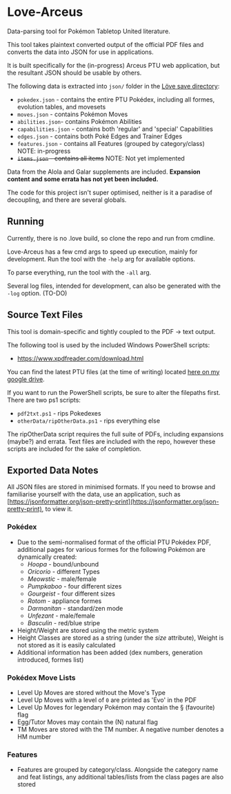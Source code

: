 # Love-Arceus
Data-parsing tool for Pokémon Tabletop United literature.

This tool takes plaintext converted output of the official PDF files and converts the data into JSON for use in applications.

It is built specifically for the (in-progress) Arceus PTU web application, but the resultant JSON should be usable by others.

The following data is extracted into `json/` folder in the [Löve save directory]([https://love2d.org/wiki/love.filesystem](https://love2d.org/wiki/love.filesystem)):
- `pokedex.json` - contains the entire PTU Pokédex, including all formes, evolution tables, and movesets
- `moves.json` - contains Pokémon Moves
- `abilities.json`- contains Pokémon Abilities
- `capabilities.json` - contains both 'regular' and 'special' Capabilities
- `edges.json` - contains both Poké Edges and Trainer Edges
- `features.json` - contains all Features (grouped by category/class) NOTE: in-progress
- ~~`items.json` - contains all items~~ NOTE: Not yet implemented

Data from the Alola and Galar supplements are included.
**Expansion content and some errata has not yet been included.**

The code for this project isn't super optimised, neither is it a paradise of decoupling, and there are several globals.

## Running
Currently, there is no .love build, so clone the repo and run from cmdline. 

Love-Arceus has a few cmd args to speed up execution, mainly for development. Run the tool with the `-help` arg for available options.

To parse everything, run the tool with the `-all` arg.

Several log files, intended for development, can also be generated with the `-log` option. (TO-DO)

## Source Text Files
This tool is domain-specific and tightly coupled to the PDF -> text output.

The following tool is used by the included Windows PowerShell scripts:

- https://www.xpdfreader.com/download.html

You can find the latest PTU files (at the time of writing) located [here on my google drive](https://drive.google.com/file/d/1vbaVqzbzbc63CnMOe30r1E1qxc9yf7pJ/view?usp=sharing).

If you want to run the PowerShell scripts, be sure to alter the filepaths first. There are two ps1 scripts:

- `pdf2txt.ps1` - rips Pokedexes
- `otherData/ripOtherData.ps1` - rips everything else

The ripOtherData script requires the full suite of PDFs, including expansions (maybe?) and errata. Text files are included with the repo, however these scripts are included for the sake of completion.

## Exported Data Notes
All JSON files are stored in minimised formats. If you need to browse and familiarise yourself with the data, use an application, such as [https://jsonformatter.org/json-pretty-print](https://jsonformatter.org/json-pretty-print), to view it.

### Pokédex
- Due to the semi-normalised format of the official PTU Pokédex PDF, additional pages for various formes for the following Pokémon are dynamically created:
	* *Hoopa* - bound/unbound
	* *Oricorio* - different Types
	* *Meowstic* - male/female
	* *Pumpkaboo* - four different sizes
	* *Gourgeist*  - four different sizes
	* *Rotom* - appliance formes
	* *Darmanitan* - standard/zen mode
	* *Unfezant* - male/female
	* *Basculin* - red/blue stripe
- Height/Weight are stored using the metric system
- Height Classes are stored as a string (under the *size* attribute), Weight is not stored as it is easily calculated
- Additional information has been added (dex numbers, generation introduced, formes list)

### Pokédex Move Lists
- Level Up Moves are stored without the Move's Type
- Level Up Moves with a level of `0` are printed as 'Evo' in the PDF
- Level Up Moves for legendary Pokémon may contain the § (favourite) flag
- Egg/Tutor Moves may contain the (N) natural flag
- TM Moves are stored with the TM number. A negative number denotes a HM number
 
### Features
- Features are grouped by category/class. Alongside the category name and feat listings, any additional tables/lists from the class pages are also stored